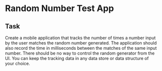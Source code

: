 # Random Number Test App

## Task

Create a mobile application that tracks the number of times a number input by the user matches the
random number generated. The application should also record the time in milliseconds between the
matches of the same input number. There should be no way to control the random generator from the
UI. You can keep the tracking data in any data store or data structure of your choice.


